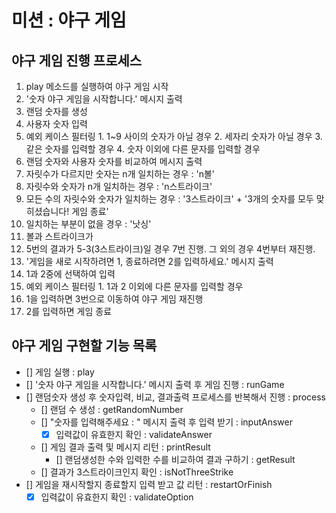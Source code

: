 # 미션 : 야구 게임

## 야구 게임 진행 프로세스

1. play 메소드를 실행하여 야구 게임 시작
2. '숫자 야구 게임을 시작합니다.' 메시지 출력
3. 랜덤 숫자를 생성
4. 사용자 숫자 입력
  1. 예외 케이스 필터링
    1. 1~9 사이의 숫자가 아닐 경우
    2. 세자리 숫자가 아닐 경우
    3. 같은 숫자를 입력할 경우
    4. 숫자 이외에 다른 문자를 입력할 경우
5. 랜덤 숫자와 사용자 숫자를 비교하여 메시지 출력
  1. 자릿수가 다르지만 숫자는 n개 일치하는 경우 : 'n볼'
  2. 자릿수와 숫자가 n개 일치하는 경우 : 'n스트라이크'
  3. 모든 수의 자릿수와 숫자가 일치하는 경우 : '3스트라이크' + '3개의 숫자를 모두 맞히셨습니다! 게임 종료'
  4. 일치하는 부분이 없을 경우 : '낫싱'
  5. 볼과 스트라이크가 
6. 5번의 결과가 5-3(3스트라이크)일 경우 7번 진행. 그 외의 경우 4번부터 재진행.
7. '게임을 새로 시작하려면 1, 종료하려면 2를 입력하세요.' 메시지 출력
8. 1과 2중에 선택하여 입력
  1. 예외 케이스 필터링
    1. 1과 2 이외에 다른 문자를 입력할 경우
  2. 1을 입력하면 3번으로 이동하여 야구 게임 재진행
  3. 2를 입력하면 게임 종료

## 야구 게임 구현할 기능 목록

- [] 게임 실행 : play
- [] '숫자 야구 게임을 시작합니다.' 메시지 출력 후 게임 진행 : runGame
- [] 랜덤숫자 생성 후 숫자입력, 비교, 결과출력 프로세스를 반복해서 진행 : process
  - [] 랜덤 수 생성 : getRandomNumber
  - [] "숫자를 입력해주세요 : " 메시지 출력 후 입력 받기 : inputAnswer
    - [x] 입력값이 유효한지 확인 : validateAnswer
  - [] 게임 결과 출력 및 메시지 리턴 : printResult
    - [] 랜덤생성한 수와 입력한 수를 비교하여 결과 구하기 : getResult
  - [] 결과가 3스트라이크인지 확인 : isNotThreeStrike
- [] 게임을 재시작할지 종료할지 입력 받고 값 리턴 : restartOrFinish
  - [x] 입력값이 유효한지 확인 : validateOption